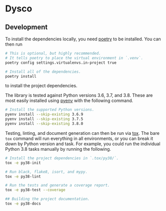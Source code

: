 # Dysco


## Development

To install the dependencies locally, you need [poetry](https://poetry.eustace.io/docs/#installation) to be installed.
You can then run

```bash
# This is optional, but highly recommended.
# It tells poetry to place the virtual environment in `.venv`.
poetry config settings.virtualenvs.in-project true

# Install all of the dependencies.
poetry install
```

to install the project dependencies.

The library is tested against Python versions 3.6, 3.7, and 3.8.
These are most easily installed using [pyenv](https://github.com/pyenv/pyenv#installation) with the following command.

```bash
# Install the supported Python versions.
pyenv install --skip-existing 3.6.9
pyenv install --skip-existing 3.7.5
pyenv install --skip-existing 3.8.0
```

Testing, linting, and document generation can then be run via [tox](https://tox.readthedocs.io/en/latest/).
The bare `tox` command will run everything in all environments, or you can break it down by Python version and task.
For example, you could run the individual Python 3.8 tasks manually by running the following.

```bash
# Install the project dependencies in `.tox/py38/`.
tox -e py38-init

# Run black, flake8, isort, and mypy.
tox -e py38-lint

# Run the tests and generate a coverage report.
tox -e py38-test --coverage

## Building the project documentation.
tox -e py38-docs
```
